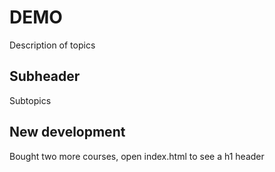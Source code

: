 # DEMO

Description of topics

## Subheader

Subtopics

## New development

Bought two more courses, open index.html to see a h1 header
